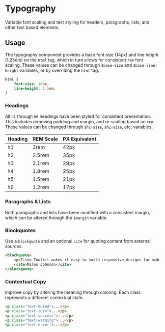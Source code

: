 # Typography #

Variable font scaling and text styling for headers, paragraphs, lists, and other text based elements.

## Usage ##

The typography component provides a base font size (14px) and line height (1.25em) on the `html` tag,
which in turn allows for consistent `rem` font scaling. These values can be changed through
`$base-size` and `$base-line-height` variables, or by overriding the `html` tag.

```css
html {
    font-size: 16px;
    line-height: 1.5em;
}
```

### Headings ###

All `h1` through `h6` headings have been styled for consistent presentation.
This includes removing padding and margin, and re-scaling based on `rem`.
These values can be changed through `$h1-size`, `$h2-size`, etc, variables.

<table class="table data-table">
    <thead>
        <tr>
            <th>Heading</th>
            <th>REM Scale</th>
            <th>PX Equivalent</th>
        </tr>
    </thead>
    <tbody>
        <tr>
            <td>h1</td>
            <td>3rem</td>
            <td>42px</td>
        </tr>
        <tr>
            <td>h2</td>
            <td>2.5rem</td>
            <td>35px</td>
        </tr>
        <tr>
            <td>h3</td>
            <td>2.1rem</td>
            <td>29px</td>
        </tr>
        <tr>
            <td>h4</td>
            <td>1.8rem</td>
            <td>25px</td>
        </tr>
        <tr>
            <td>h5</td>
            <td>1.5rem</td>
            <td>21px</td>
        </tr>
        <tr>
            <td>h6</td>
            <td>1.2rem</td>
            <td>17px</td>
        </tr>
    </tbody>
</table>

### Paragraphs & Lists ###

Both paragraphs and lists have been modified with a consistent margin,
which can be altered through the `$margin` variable.

### Blockquotes ###

Use a `blockquote` and an optional `cite` for quoting content from external sources.

```html
<blockquote>
    <p>Titon Toolkit makes it easy to build responsive designs for mobile and desktop devices.</p>
    <cite>Miles Johnson</cite>
</blockquote>
```

### Contextual Copy ###

Improve copy by altering the meaning through coloring. Each class represents a different contextual state.

```html
<p class="text-muted">...</p>
<p class="text-info">...</p>
<p class="text-success">...</p>
<p class="text-warning">...</p>
<p class="text-error">...</p>
```